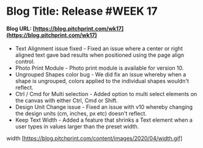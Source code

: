 # **Blog Title**: Release #WEEK 17

#### **Blog URL:** [https://blog.pitchprint.com/wk17](https://blog.pitchprint.com/wk17)

 * Text Alignment issue fixed - Fixed an issue where a center or right aligned text gave bad results when positioned using the page align
   control.
 * Photo Print Module - Photo print module is available for version 10.
 * Ungrouped Shapes color bug - We did fix an issue whereby when a shape is ungrouped, colors applied to the individual shapes wouldn't
   reflect.
 * Ctrl / Cmd for Multi selection - Added option to multi select elements on the canvas with either Ctrl, Cmd or Shift.
 * Design Unit Change issue - Fixed an issue with v10 whereby changing the design units (cm, inches, px etc) doesn't reflect.
 * Keep Text Width - Added a feature that shrinks a Text element when a user types in values larger than the preset width.

width [https://blog.pitchprint.com/content/images/2020/04/width.gif]

